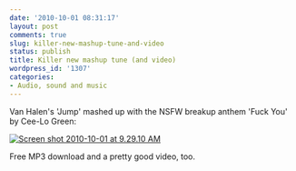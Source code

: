 ```yaml
---
date: '2010-10-01 08:31:17'
layout: post
comments: true
slug: killer-new-mashup-tune-and-video
status: publish
title: Killer new mashup tune (and video)
wordpress_id: '1307'
categories:
- Audio, sound and music
---
```


Van Halen's 'Jump' mashed up with the NSFW breakup anthem 'Fuck You' by Cee-Lo Green:

[![Screen shot 2010-10-01 at 9.29.10 AM](http://fnord.phfactor.net/wp-content/uploads/2010/10/Screen-shot-2010-10-01-at-9.29.10-AM-450x272.png)](http://www.mashuptown.com/2010/09/the-kleptones-jump-you-fucker-van-halen-vs-cee-lo-green.html?utm_source=feedburner&utm_medium=feed&utm_campaign=Feed%3A+typepad%2FInoM+%28MashupTown%27s+Mashup+of+the+Week+Podcast%29)

Free MP3 download and a pretty good video, too.
